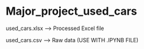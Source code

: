 # Major_project_used_cars
used_cars.xlsx --> Processed Excel file

used_cars.csv  --> Raw data (USE WITH .IPYNB FILE)

